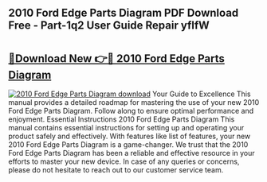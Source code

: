## 2010 Ford Edge Parts Diagram PDF Download Free - Part-1q2 User Guide Repair yfIfW

# <h2><a href="http://dft891k.blite.top/?on=2010+Ford+Edge+Parts+Diagram">🔗Download New 👉🔴 2010 Ford Edge Parts Diagram</a></h2>

[![2010 Ford Edge Parts Diagram download](https://i.imgur.com/lujVjoI.png)](http://dft891k.blite.top/?on=2010+Ford+Edge+Parts+Diagram)
Your Guide to Excellence This manual provides a detailed roadmap for mastering the use of your new 2010 Ford Edge Parts Diagram. Follow along to ensure optimal performance and enjoyment. Essential Instructions 2010 Ford Edge Parts Diagram This manual contains essential instructions for setting up and operating your product safely and effectively. With features like list of features, your new 2010 Ford Edge Parts Diagram is a game-changer. We trust that the 2010 Ford Edge Parts Diagram has been a reliable and effective resource in your efforts to master your new device. In case of any queries or concerns, please do not hesitate to reach out to our customer service team.
